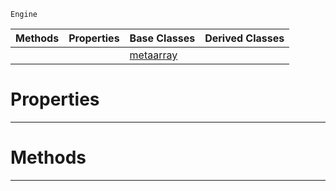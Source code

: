  `Engine`

|Methods|Properties|Base Classes|Derived Classes|
|---|---|---|---|
| | |[metaarray](https://github.com/PlasmaEngine/PlasmaDocs/blob/master/code_reference/class_reference/metaarray.markdown)| |


 #  Properties


---  
 #  Methods


---  
 

 